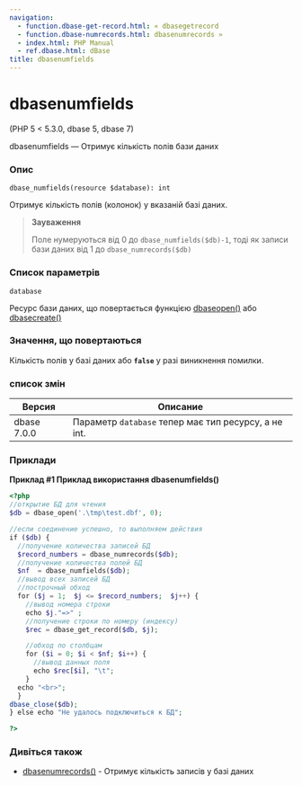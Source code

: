 ```yaml
---
navigation:
  - function.dbase-get-record.html: « dbasegetrecord
  - function.dbase-numrecords.html: dbasenumrecords »
  - index.html: PHP Manual
  - ref.dbase.html: dBase
title: dbasenumfields
---
```

# dbasenumfields

(PHP 5 < 5.3.0, dbase 5, dbase 7)

dbasenumfields — Отримує кількість полів бази даних

### Опис

```methodsynopsis
dbase_numfields(resource $database): int
```

Отримує кількість полів (колонок) у вказаній базі даних.

> **Зауваження**
> 
> Поле нумеруються від 0 до `dbase_numfields($db)-1`, тоді як записи бази даних від 1 до `dbase_numrecords($db)`

### Список параметрів

`database`

Ресурс бази даних, що повертається функцією [dbaseopen()](function.dbase-open.html) або [dbasecreate()](function.dbase-create.html)

### Значення, що повертаються

Кількість полів у базі даних або **`false`** у разі виникнення помилки.

### список змін

| Версия | Описание |
| --- | --- |
| dbase 7.0.0 | Параметр `database` тепер має тип ресурсу, а не int. |

### Приклади

**Приклад #1 Приклад використання **dbasenumfields()****

```php
<?php
//открытие БД для чтения
$db = dbase_open('.\tmp\test.dbf', 0);

//если соединение успешно, то выполняем действия
if ($db) {
  //получение количества записей БД
  $record_numbers = dbase_numrecords($db);
  //получение количества полей БД
  $nf  = dbase_numfields($db);
  //вывод всех записей БД
  //построчный обход
  for ($j = 1;  $j <= $record_numbers;  $j++) {
    //вывод номера строки
    echo $j."=>" ;
    //получение строки по номеру (индексу)
    $rec = dbase_get_record($db, $j);

    //обход по столбцам
    for ($i = 0; $i < $nf; $i++) {
      //вывод данных поля
      echo $rec[$i], "\t";
    }
  echo "<br>";
  }
dbase_close($db);
} else echo "Не удалось подключиться к БД";

?>
```

### Дивіться також

-   [dbasenumrecords()](function.dbase-numrecords.html) - Отримує кількість записів у базі даних
